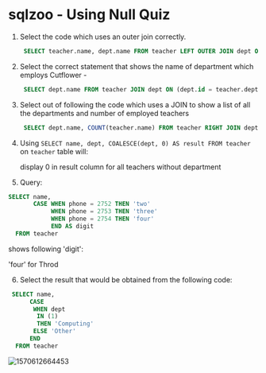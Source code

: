 # sqlzoo - Using Null Quiz

1. Select the code which uses an outer join correctly.

   ```sql
    SELECT teacher.name, dept.name FROM teacher LEFT OUTER JOIN dept ON (teacher.dept = dept.id)
   ```

   

2. Select the correct statement that shows the name of department which employs Cutflower - 

   ```sql
    SELECT dept.name FROM teacher JOIN dept ON (dept.id = teacher.dept) WHERE teacher.name = 'Cutflower'
   ```

   

3. Select out of following the code which uses a JOIN to show a list of all the departments and number of employed teachers

   ```sql
    SELECT dept.name, COUNT(teacher.name) FROM teacher RIGHT JOIN dept ON dept.id = teacher.dept GROUP BY dept.name
   ```

   

4. Using `SELECT name, dept, COALESCE(dept, 0) AS result FROM teacher` on `teacher` table will:

   display 0 in result column for all teachers without department

   

5. Query: 

```sql
SELECT name,
       CASE WHEN phone = 2752 THEN 'two'
            WHEN phone = 2753 THEN 'three'
            WHEN phone = 2754 THEN 'four'
            END AS digit
  FROM teacher
```

  shows following 'digit': 

 'four' for Throd

6. Select the result that would be obtained from the following code:  

```sql
 SELECT name, 
      CASE 
       WHEN dept 
        IN (1) 
        THEN 'Computing' 
       ELSE 'Other' 
      END 
  FROM teacher
```

![1570612664453](C:\Users\凌\AppData\Roaming\Typora\typora-user-images\1570612664453.png)